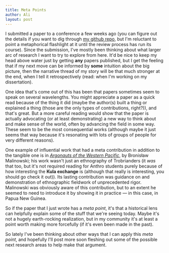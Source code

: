 ```yaml
---
title: Meta Points
author: Ali
layout: post
---
```


I submitted a paper to a conference a few weeks ago (you can figure out the details if you want to dig through [my github repo], but I'm reluctant to point a metaphorical flashlight at it until the review process has run its course). Since the submission, I've mostly been thinking about what larger arc of research I want to try to explore from here. It'd be nice to keep my head above water just by getting **any** papers published, but I get the feeling that if my next move can be informed by **some** intuition about the big picture, then the narrative thread of my story will be that much stronger at the end, when I tell it retrospectively (read: when I'm working on my dissertation).

One idea that's come out of this has been that papers sometimes seem to speak on several wavelengths. You might appreciate a paper as a quick read because of the thing it did (maybe the author(s) built a thing or explained a thing (those are the only types of contributions, right?)), and that's great. But a more careful reading would show that the paper is actually advocating (or at least demonstrating) a new way to think about and make sense of the world, often by advancing the field in some way. These seem to be the most consequential works (although maybe it just seems that way because it's resonating with lots of groups of people for very different reasons).

One example of influential work that had a meta contribution in addition to the tangible one is in _[Argonauts of the Western Pacific]_, by Bronisław Malinowski; his work wasn't just an ethnography of Trobrianders (it _was_ that too, but it's not required reading for Anthro students purely because of how interesting the **Kula exchange** is (although that really is interesting, you should go check it out)). Its lasting contribution was guidance on and demonstration of ethnographic fieldwork of unprecedented rigor. Malinowski was obviously aware of this contribution, but to an extent he seemed to need to introduce it by showing it in practice — in this case, in Papua New Guinea.

So if the paper that I just wrote has a _meta point_, it's that a historical lens can helpfully explain some of the stuff that we're seeing today. Maybe it's not a hugely earth-rocking realization, but in my community it's at least a point worth making more forcefully (if it's even been made in the past).

So lately I've been thinking about other ways that I can apply this _meta point_, and hopefully I'll post more soon fleshing out some of the possible next research areas to help make that argument.

[my github repo]: https://github.com/alialkhatib/papers
[Argonauts of the Western Pacific]: http://collections.stanford.edu/publicdomain/bin/object?00002333